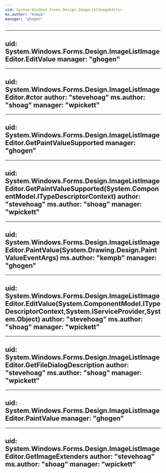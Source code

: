 ```yaml
---
uid: System.Windows.Forms.Design.ImageListImageEditor
ms.author: "kempb"
manager: "ghogen"
---
```


---
uid: System.Windows.Forms.Design.ImageListImageEditor.EditValue
manager: "ghogen"
---

---
uid: System.Windows.Forms.Design.ImageListImageEditor.#ctor
author: "stevehoag"
ms.author: "shoag"
manager: "wpickett"
---

---
uid: System.Windows.Forms.Design.ImageListImageEditor.GetPaintValueSupported
manager: "ghogen"
---

---
uid: System.Windows.Forms.Design.ImageListImageEditor.GetPaintValueSupported(System.ComponentModel.ITypeDescriptorContext)
author: "stevehoag"
ms.author: "shoag"
manager: "wpickett"
---

---
uid: System.Windows.Forms.Design.ImageListImageEditor.PaintValue(System.Drawing.Design.PaintValueEventArgs)
ms.author: "kempb"
manager: "ghogen"
---

---
uid: System.Windows.Forms.Design.ImageListImageEditor.EditValue(System.ComponentModel.ITypeDescriptorContext,System.IServiceProvider,System.Object)
author: "stevehoag"
ms.author: "shoag"
manager: "wpickett"
---

---
uid: System.Windows.Forms.Design.ImageListImageEditor.GetFileDialogDescription
author: "stevehoag"
ms.author: "shoag"
manager: "wpickett"
---

---
uid: System.Windows.Forms.Design.ImageListImageEditor.PaintValue
manager: "ghogen"
---

---
uid: System.Windows.Forms.Design.ImageListImageEditor.GetImageExtenders
author: "stevehoag"
ms.author: "shoag"
manager: "wpickett"
---
